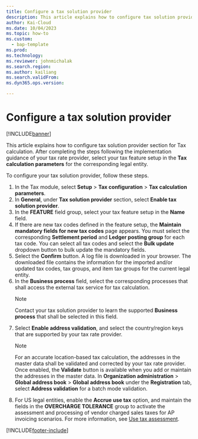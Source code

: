 ```yaml
---
title: Configure a tax solution provider
description: This article explains how to configure tax solution provider section for Tax calculation.
author: Kai-Cloud
ms.date: 10/04/2023
ms.topic: how-to
ms.custom: 
  - bap-template
ms.prod: 
ms.technology: 
ms.reviewer: johnmichalak
ms.search.region: 
ms.author: kailiang
ms.search.validFrom: 
ms.dyn365.ops.version: 

---
```

# Configure a tax solution provider

[!INCLUDE[banner](../../includes/banner.md)]

This article explains how to configure tax solution provider section for Tax calculation. After completing the steps following the implementation guidance of your tax rate provider, select your tax feature setup in the **Tax calculation parameters** for the corresponding legal entity.

To configure your tax solution provider, follow these steps.

1. In the Tax module, select **Setup** \> **Tax configuration** \> **Tax calculation parameters**.
2. In  **General**, under **Tax solution provider** section, select **Enable tax solution provider**.
3. In the **FEATURE** field group, select your tax feature setup in the **Name** field.
4. If there are new tax codes defined in the feature setup, the **Maintain mandatory fields for new tax codes** page appears. You must select the corresponding **Settlement period** and **Ledger posting group** for each tax code. You can select all tax codes and select the **Bulk update** dropdown button to bulk update the mandatory fields.
5. Select the **Confirm** button. A log file is downloaded in your browser. The downloaded file contains the information for the imported and/or updated tax codes, tax groups, and item tax groups for the current legal entity.
6. In the **Business process** field, select the corresponding processes that shall access the external tax service for tax calculation.
    >[!NOTE]
    >Contact your tax solution provider to learn the supported **Business process** that shall be selected in this field.
7. Select **Enable address validation**, and select the country/region keys that are supported by your tax rate provider.
    >[!NOTE]
    >For an accurate location-based tax calculation, the addresses in the master data shall be validated and corrected by your tax rate provider. Once enabled, the **Validate** button is available when you add or maintain the addresses in the master data.
    >In **Organization administration** \> **Global address book** \> **Global address book** under the **Registration** tab, select **Address validation** for a batch mode validation.
8. For US legal entities, enable the **Accrue use tax** option, and maintain the fields in the **OVERCHARGE TOLERANCE** group to activate the assessment and processing of vendor charged sales taxes for AP invoicing scenarios. For more information, see [Use tax assessment](./universal-tax-rate-api-use-tax-assessment.md).

[!INCLUDE[footer-include](../../../includes/footer-banner.md)]
